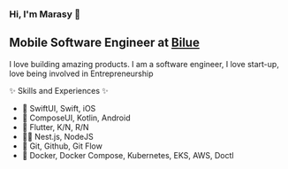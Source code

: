 <!--
**hipporasy/hipporasy** is a ✨ _special_ ✨ repository because its `README.md` (this file) appears on your GitHub profile.

Here are some ideas to get you started:

- 🔭 I’m currently working on ...
- 🌱 I’m currently learning ...
- 👯 I’m looking to collaborate on ...
- 🤔 I’m looking for help with ...
- 💬 Ask me about ...
- 📫 How to reach me: ...
- 😄 Pronouns: ...
- ⚡ Fun fact: ...
-->

### Hi, I'm Marasy 👋

## Mobile Software Engineer at [Bilue](https://bilue.com.au)

I love building amazing products.
I am a software engineer, I love start-up, love being involved in Entrepreneurship

✨ Skills and Experiences ✨

-  SwiftUI, Swift, iOS
- 🤖 ComposeUI, Kotlin, Android
- 📱 Flutter, K/N, R/N
- 👨‍💻 Nest.js, NodeJS
- 🙈 Git, Github, Git Flow
- 🐳 Docker, Docker Compose, Kubernetes, EKS, AWS, Doctl


